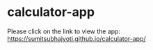 # calculator-app

Please click on the link to view the app: https://sumitsubhajyoti.github.io/calculator-app/
